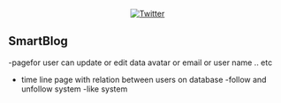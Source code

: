 

<p align="center">
<a href="https://twitter.com/su_apt"><img src="https://abs.twimg.com/errors/logo46x38.png" alt="Twitter"></a>
</p>

## SmartBlog

-pagefor user can update or edit data 
avatar or email or user name .. etc

- time line page with relation between users on database
-follow and unfollow system
-like system
